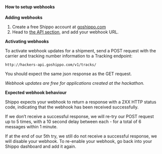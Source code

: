 #### How to setup webhooks

**Adding webhooks**

1. Create a free Shippo account at [goshippo.com](https://goshippo.com/)
2. Head to [the API section](https://goshippo.com/user/apikeys/), and add your webhook URL.

**Activating webhooks**

To activate webhook updates for a shipment, send a POST request with the carrier and tracking number information to a Tracking endpoint:

`http://hackers-api.goshippo.com/v1/tracks/`

You should expect the same json response as the GET request.

*Webhook updates are free for applications created at the hackathon.*

**Expected webhook behaviour**

Shippo expects your webhook to return a response with a 2XX HTTP status code, indicating that the webhook has been received successfully. 

If we don’t receive a successful response, we will re-try our POST request up to 5 times, with a 10 second delay between each - for a total of 6 messages within 1 minute.

If at the end of our 5th try, we still do not receive a successful response, we will disable your webhook. To re-enable your webhook, go back into your Shippo dashboard and add it again. 

